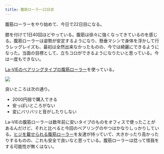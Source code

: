 ```yaml
---
title: 腹筋ローラー22日目
---
```

腹筋ローラーをやり始めて、今日で22日目になる。

膝を付けて1日40回ほどやっている。腹筋は徐々に強くなってきているのを感じる。腹筋ローラーは姿勢が安定するようになり、懸垂マシンで身体を浮かして行うレッグレイズも、最初は全然出来なかったものの、今では綺麗にできるようになった。当面の目標として、立ちコロができるようになりたいと思っている。今は一度もできない。

[La-VIEのベアリングタイプの腹筋ローラー](https://www.amazon.co.jp/dp/B07DNVTVVM)を使っている。

![](https://lh3.googleusercontent.com/docs/ADP-6oGsn5PRm5HMzI5AkDUHbDV-iJYrAU1cqxOCppnYY_UAq-JejoZgSkoLlZfNnVcXV52PU2U0gumHG0SbWRyrxAJBIbjhOEKdsSs9bcghk733RDI5o8zFMiwUHACKamJVOS6ZcOMeKlhgqFpCn9wfWLOJqiTwisUbgbyGhlwwkPs58Mx1uK-BiD6qcAR0aDwBLwH1cAQqMiWp8X45ztfCUnI5PEPYkmTFDsm2kJMXVWN7s8XRhoBUu5Y8SpBnkX5HP1gTfETyJLqBksxzZETZ8iLYDZ9ds8cEZq1KjvelwXhEIOcFpgQlSo5Atk1lfnAtk7liAak1KDjOQxy-bEoYLomu_XxEdBUsimKDPsr2yYCs2HmQh4o4z1RS5m4qxx3mPSWTXLFRzoBdXxD4RhapZpscp30zhGao2s4vWq-6pgEJe8r4CPQUuBAbTcL5SPYzl4KBfM_vya7NcMIpXAJCHUSXK_ag57FHD2r7HS-amTIvYDp3KHdHpn8kKXeYSj_lobtn1cu4RtYUD12ykIu2UN5MBMLpJnbuSjKiET7_0_7yQjbHgMDNePwWI8J30VNJ0nvKCjmrm6hbXKRdgSbznePBM_qmKevTnOVA3IgwKO5lD3zh0sR8G80hxaBvEgLIBUSKhKDOb1MHGvdWNvaEtUSj3mzHl0sQuK-yzIrC0Boz5RJU3jGyfbGSlXp4FuBaPJzs01LRi3cVPRn9DjemNRg8SSZGxCIf41HXmES3ZZf79INNNtDZ_pLrK-0kX7KWYimT3D3NAJpFeXpmSCSLO5IKZw9lWWjUZ9p1U-v8E9p_jG8hzEr_VrW4YKiNL2_ZNvToJ5tWwawxzo6WckPjyeBeWKD59p5GBxHJuIPlucVRstN7Z04ODinwOo_-rD3tSkWEggG6axt6Yq-3kmfOMIxJOheenv7IF4JsXLjnb0VkeSJLqhOp8TgAfVgpfRd7IrVcPgeZHVQ3rtnmLc8BqE-A5s9uSxT3Nhz1uvufbh9zrZsLdgm8Mi8kUBe4kdJxTuNBw_tcRdUXCjc_eP1XlJpdbCSN3QxmQ920pjHwgCh7LRJC2ndj-7_3tJjkaRpAY785EOkgS8F8O00XrXgT_1NB8kwZ5t9WRr6k-UK04WAorJIYcNzsVHTmH7g8cbxfQV7eXNJQO84POdJsB1N9_aYwvwv6iYDgiq7L7Mrdpr2lK8ntXz9mbUrbqdQS3jEudosMViIle1Zh0HfDocYEG4IIN89cTBT_hZ6CI_-Lzq1XxQaU)

良いところは次の通り。

*   2000円弱で購入できる
*   安っぽいところがない
*   変にバリバリと音がしたりしない

La-VIEの腹筋ローラーは数年前に安いタイプのものをオフィスで使ったことがあるんだけど、それと比べると今回のベアリングのやつはかなりしっかりしている。[ヒジを載せられる腹筋ローラー](https://www.amazon.co.jp/dp/B08MPRQ4PD)を友達が持っていて、大きかったり高かったりするものの、これも安全で良いなと思っている。腹筋ローラーは捻って怪我をする可能性が無くはない。
